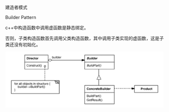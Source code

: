 建造者模式

Builder Pattern



c++中构造函数中调用虚函数是静态绑定。

否则，子类构造函数首先调用父类构造函数，其中调用子类实现的虚函数，这是子类还没有初始化。

![1573216595625](assets/1573216595625.png)

